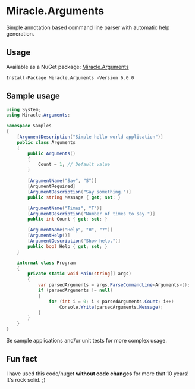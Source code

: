Miracle.Arguments
=================

Simple annotation based command line parser with automatic help generation.

## Usage

Available as a NuGet package: [Miracle.Arguments](https://www.nuget.org/packages/Miracle.Arguments/)

```
Install-Package Miracle.Arguments -Version 6.0.0
```

## Sample usage

```csharp
using System;
using Miracle.Arguments;

namespace Samples
{
    [ArgumentDescription("Simple hello world application")]
    public class Arguments
    {
        public Arguments()
        {
            Count = 1; // Default value
        }

        [ArgumentName("Say", "S")]
        [ArgumentRequired]
        [ArgumentDescription("Say something.")]
        public string Message { get; set; }

        [ArgumentName("Times", "T")]
        [ArgumentDescription("Number of times to say.")]
        public int Count { get; set; }

        [ArgumentName("Help", "H", "?")]
        [ArgumentHelp()]
        [ArgumentDescription("Show help.")]
        public bool Help { get; set; }
    }

    internal class Program
    {
        private static void Main(string[] args)
        {
            var parsedArguments = args.ParseCommandLine<Arguments>();
            if (parsedArguments != null)
            {
                for (int i = 0; i < parsedArguments.Count; i++)
                    Console.Write(parsedArguments.Message);
            }
        }
    }
}
```

Se sample applications and/or unit tests for more complex usage.

## Fun fact
I have used this code/nuget **without code changes** for more that 10 years! It's rock solid. ;)